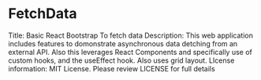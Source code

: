 # FetchData

Title: Basic React Bootstrap To fetch data
 Description: This web application includes features to domonstrate asynchronous data detching from an external API.  Also this leverages React Components and specifically use of custom hooks, and the useEffect hook.  Also uses grid layout.
 LIcense information: MIT License. Please review LICENSE for full details
